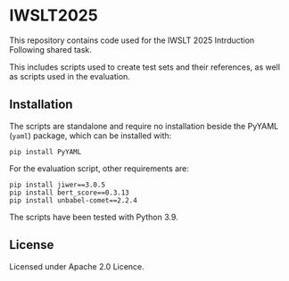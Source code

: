 # IWSLT2025

This repository contains code used for the IWSLT 2025 Intrduction Following shared task.

This includes scripts used to create test sets and their references, as well as scripts used in the evaluation.

## Installation

The scripts are standalone and require no installation beside the PyYAML (`yaml`) package,
which can be installed with:

```shell
pip install PyYAML
```

For the evaluation script, other requirements are:

```shell
pip install jiwer==3.0.5
pip install bert_score==0.3.13
pip install unbabel-comet==2.2.4
```

The scripts have been tested with Python 3.9.

## License

Licensed under Apache 2.0 Licence.